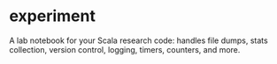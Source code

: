 experiment
==========

A lab notebook for your Scala research code: handles file dumps, stats collection, version control, logging, timers, counters, and more.